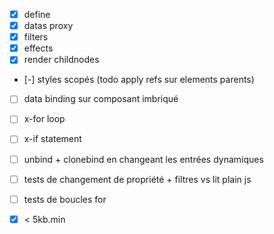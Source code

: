 - [x] define
- [x] datas proxy
- [x] filters
- [x] effects
- [x] render childnodes
- [-] styles scopés (todo apply refs sur elements parents)
- [ ] data binding sur composant imbriqué
- [ ] x-for loop
- [ ] x-if statement
- [ ] unbind + clonebind en changeant les entrées dynamiques
- [ ] tests de changement de propriété + filtres vs lit plain js
- [ ] tests de boucles for

- [x] < 5kb.min